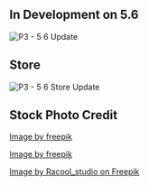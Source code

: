 ## In Development on 5.6
![P3 - 5 6 Update](https://github.com/wiph2004/ProjectGroup03_GreatLicks/assets/46942706/3988c050-d530-4236-be97-49fdf7f144d8)

## Store
![P3 - 5 6 Store Update](https://github.com/wiph2004/ProjectGroup03_GreatLicks/assets/46942706/063905cd-7720-438a-bae8-aeaa9043f5db)

## Stock Photo Credit

<a href="https://www.freepik.com/free-photo/woman-having-fun-food-festival_29012568.htm#fromView=search&page=1&position=0&uuid=34aac218-0a6b-4c8b-b435-bb42f9de6c31">Image by freepik</a>

<a href="https://www.freepik.com/free-photo/crop-hands-putting-ice-cream-cone_3004116.htm#fromView=search&page=1&position=52&uuid=bd4a53b9-2b3c-4bed-b61f-0804299e7039">Image by freepik</a>

<a href="https://www.freepik.com/free-photo/dessert-delicious-ice-cream-table_9935528.htm#fromView=search&page=2&position=46&uuid=910b9302-0e7e-4c61-8bbb-2f6bd3571bc7">Image by Racool_studio on Freepik</a>
